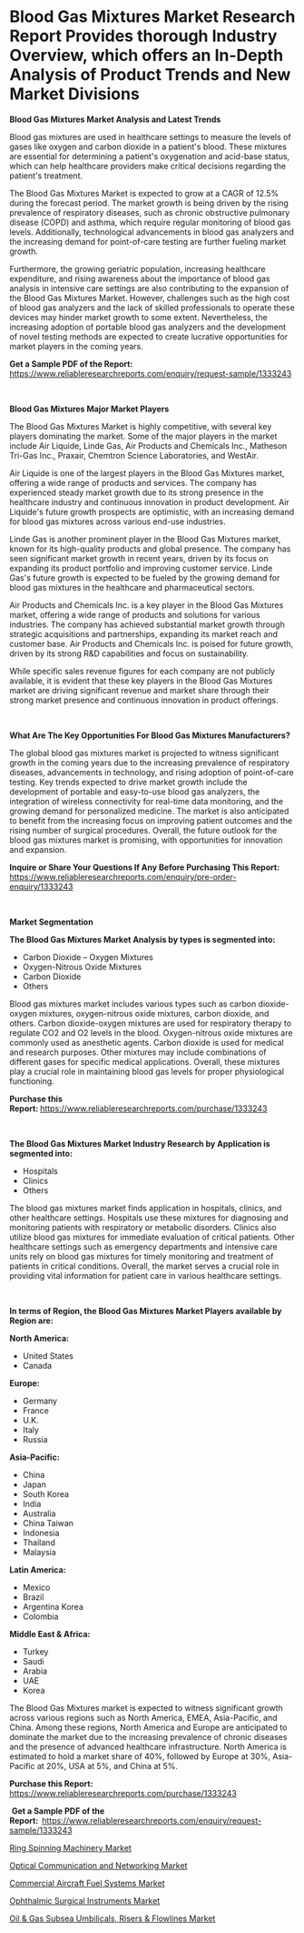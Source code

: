 <p><h1>Blood Gas Mixtures Market Research Report Provides thorough Industry Overview, which offers an In-Depth Analysis of Product Trends and New Market Divisions</h1></p><p><strong>Blood Gas Mixtures Market Analysis and Latest Trends</strong></p>
<p><p>Blood gas mixtures are used in healthcare settings to measure the levels of gases like oxygen and carbon dioxide in a patient's blood. These mixtures are essential for determining a patient's oxygenation and acid-base status, which can help healthcare providers make critical decisions regarding the patient's treatment.</p><p>The Blood Gas Mixtures Market is expected to grow at a CAGR of 12.5% during the forecast period. The market growth is being driven by the rising prevalence of respiratory diseases, such as chronic obstructive pulmonary disease (COPD) and asthma, which require regular monitoring of blood gas levels. Additionally, technological advancements in blood gas analyzers and the increasing demand for point-of-care testing are further fueling market growth.</p><p>Furthermore, the growing geriatric population, increasing healthcare expenditure, and rising awareness about the importance of blood gas analysis in intensive care settings are also contributing to the expansion of the Blood Gas Mixtures Market. However, challenges such as the high cost of blood gas analyzers and the lack of skilled professionals to operate these devices may hinder market growth to some extent. Nevertheless, the increasing adoption of portable blood gas analyzers and the development of novel testing methods are expected to create lucrative opportunities for market players in the coming years.</p></p>
<p><strong>Get a Sample PDF of the Report:&nbsp;</strong> <a href="https://www.reliableresearchreports.com/enquiry/request-sample/1333243">https://www.reliableresearchreports.com/enquiry/request-sample/1333243</a></p>
<p>&nbsp;</p>
<p><strong>Blood Gas Mixtures Major Market Players</strong></p>
<p><p>The Blood Gas Mixtures Market is highly competitive, with several key players dominating the market. Some of the major players in the market include Air Liquide, Linde Gas, Air Products and Chemicals Inc., Matheson Tri-Gas Inc., Praxair, Chemtron Science Laboratories, and WestAir.</p><p>Air Liquide is one of the largest players in the Blood Gas Mixtures market, offering a wide range of products and services. The company has experienced steady market growth due to its strong presence in the healthcare industry and continuous innovation in product development. Air Liquide's future growth prospects are optimistic, with an increasing demand for blood gas mixtures across various end-use industries.</p><p>Linde Gas is another prominent player in the Blood Gas Mixtures market, known for its high-quality products and global presence. The company has seen significant market growth in recent years, driven by its focus on expanding its product portfolio and improving customer service. Linde Gas's future growth is expected to be fueled by the growing demand for blood gas mixtures in the healthcare and pharmaceutical sectors.</p><p>Air Products and Chemicals Inc. is a key player in the Blood Gas Mixtures market, offering a wide range of products and solutions for various industries. The company has achieved substantial market growth through strategic acquisitions and partnerships, expanding its market reach and customer base. Air Products and Chemicals Inc. is poised for future growth, driven by its strong R&D capabilities and focus on sustainability.</p><p>While specific sales revenue figures for each company are not publicly available, it is evident that these key players in the Blood Gas Mixtures market are driving significant revenue and market share through their strong market presence and continuous innovation in product offerings.</p></p>
<p>&nbsp;</p>
<p><strong>What Are The Key Opportunities For Blood Gas Mixtures Manufacturers?</strong></p>
<p><p>The global blood gas mixtures market is projected to witness significant growth in the coming years due to the increasing prevalence of respiratory diseases, advancements in technology, and rising adoption of point-of-care testing. Key trends expected to drive market growth include the development of portable and easy-to-use blood gas analyzers, the integration of wireless connectivity for real-time data monitoring, and the growing demand for personalized medicine. The market is also anticipated to benefit from the increasing focus on improving patient outcomes and the rising number of surgical procedures. Overall, the future outlook for the blood gas mixtures market is promising, with opportunities for innovation and expansion.</p></p>
<p><strong>Inquire or Share Your Questions If Any Before Purchasing This Report:</strong> <a href="https://www.reliableresearchreports.com/enquiry/pre-order-enquiry/1333243">https://www.reliableresearchreports.com/enquiry/pre-order-enquiry/1333243</a></p>
<p>&nbsp;</p>
<p><strong>Market Segmentation</strong></p>
<p><strong>The Blood Gas Mixtures Market Analysis by types is segmented into:</strong></p>
<p><ul><li>Carbon Dioxide – Oxygen Mixtures</li><li>Oxygen-Nitrous Oxide Mixtures</li><li>Carbon Dioxide</li><li>Others</li></ul></p>
<p><p>Blood gas mixtures market includes various types such as carbon dioxide-oxygen mixtures, oxygen-nitrous oxide mixtures, carbon dioxide, and others. Carbon dioxide-oxygen mixtures are used for respiratory therapy to regulate CO2 and O2 levels in the blood. Oxygen-nitrous oxide mixtures are commonly used as anesthetic agents. Carbon dioxide is used for medical and research purposes. Other mixtures may include combinations of different gases for specific medical applications. Overall, these mixtures play a crucial role in maintaining blood gas levels for proper physiological functioning.</p></p>
<p><strong>Purchase this Report:&nbsp;</strong><a href="https://www.reliableresearchreports.com/purchase/1333243">https://www.reliableresearchreports.com/purchase/1333243</a></p>
<p>&nbsp;</p>
<p><strong>The Blood Gas Mixtures Market Industry Research by Application is segmented into:</strong></p>
<p><ul><li>Hospitals</li><li>Clinics</li><li>Others</li></ul></p>
<p><p>The blood gas mixtures market finds application in hospitals, clinics, and other healthcare settings. Hospitals use these mixtures for diagnosing and monitoring patients with respiratory or metabolic disorders. Clinics also utilize blood gas mixtures for immediate evaluation of critical patients. Other healthcare settings such as emergency departments and intensive care units rely on blood gas mixtures for timely monitoring and treatment of patients in critical conditions. Overall, the market serves a crucial role in providing vital information for patient care in various healthcare settings.</p></p>
<p>&nbsp;</p>
<p><strong>In terms of Region, the Blood Gas Mixtures Market Players available by Region are:</strong></p>
<p>
    <p> <strong> North America: </strong>
        <ul>
            <li>United States</li>
            <li>Canada</li>
        </ul>
        </p> 
    <p> <strong> Europe: </strong>
        <ul>
            <li>Germany</li>
            <li>France</li>
            <li>U.K.</li>
            <li>Italy</li>
            <li>Russia</li>
        </ul>
        </p> 
    <p> <strong> Asia-Pacific: </strong>
        <ul>
            <li>China</li>
            <li>Japan</li>
            <li>South Korea</li>
            <li>India</li>
            <li>Australia</li>
            <li>China Taiwan</li>
            <li>Indonesia</li>
            <li>Thailand</li>
            <li>Malaysia</li>
        </ul>
        </p> 
    <p> <strong> Latin America: </strong>
        <ul>
            <li>Mexico</li>
            <li>Brazil</li>
            <li>Argentina Korea</li>
            <li>Colombia</li>
        </ul>
        </p> 
    <p> <strong> Middle East & Africa: </strong>
        <ul>
            <li>Turkey</li>
            <li>Saudi</li>
            <li>Arabia</li>
            <li>UAE</li>
            <li>Korea</li>
        </ul>
    </p>
    </p>
<p><p>The Blood Gas Mixtures market is expected to witness significant growth across various regions such as North America, EMEA, Asia-Pacific, and China. Among these regions, North America and Europe are anticipated to dominate the market due to the increasing prevalence of chronic diseases and the presence of advanced healthcare infrastructure. North America is estimated to hold a market share of 40%, followed by Europe at 30%, Asia-Pacific at 20%, USA at 5%, and China at 5%.</p></p>
<p><strong>Purchase this Report: </strong><a href="https://www.reliableresearchreports.com/purchase/1333243">https://www.reliableresearchreports.com/purchase/1333243</a></p>
<p>&nbsp;<strong>Get a Sample PDF of the Report:&nbsp;&nbsp;</strong><a href="https://www.reliableresearchreports.com/enquiry/request-sample/1333243">https://www.reliableresearchreports.com/enquiry/request-sample/1333243</a></p>
<p><strong></strong></p>
<p><p><a href="https://github.com/Whitneyboyettebo9kiw7yr13/Market-Research-Report-List-1/blob/main/ring-spinning-machinery-market.md">Ring Spinning Machinery Market</a></p><p><a href="https://medium.com/@kathrynlynch04/optical-communication-and-networking-market-trends-and-market-analysis-forecasted-for-period-751382c43ceb">Optical Communication and Networking Market</a></p><p><a href="https://issuu.com/reportprime-2/docs/commercial-aircraft-fuel-systems-market-size-2030.">Commercial Aircraft Fuel Systems Market</a></p><p><a href="https://medium.com/@kathrynlynch04/analyzing-ophthalmic-surgical-instruments-market-global-industry-perspective-and-forecast-2024-to-e843180819cc">Ophthalmic Surgical Instruments Market</a></p><p><a href="https://issuu.com/reportprime-2/docs/oil-gas-subsea-umbilicals-risers-flowlines-market-">Oil & Gas Subsea Umbilicals, Risers & Flowlines Market</a></p></p>